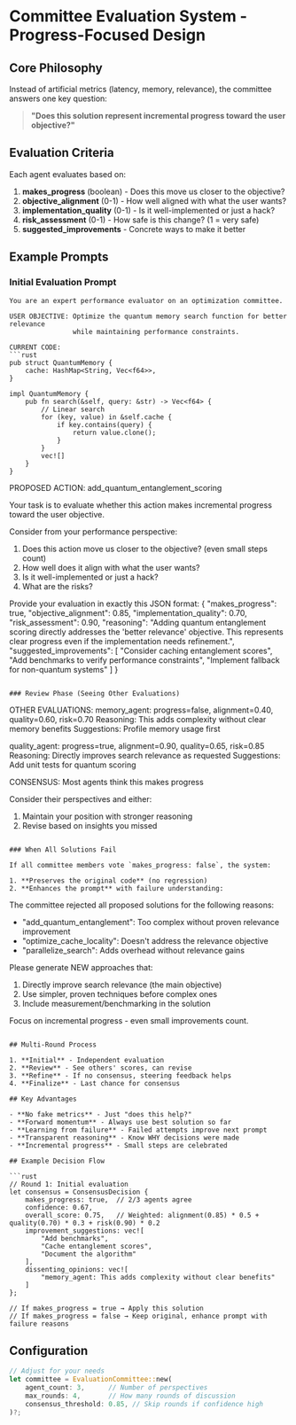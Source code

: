 # Committee Evaluation System - Progress-Focused Design

## Core Philosophy

Instead of artificial metrics (latency, memory, relevance), the committee answers one key question:

> **"Does this solution represent incremental progress toward the user objective?"**

## Evaluation Criteria

Each agent evaluates based on:

1. **makes_progress** (boolean) - Does this move us closer to the objective?
2. **objective_alignment** (0-1) - How well aligned with what the user wants?
3. **implementation_quality** (0-1) - Is it well-implemented or just a hack?
4. **risk_assessment** (0-1) - How safe is this change? (1 = very safe)
5. **suggested_improvements** - Concrete ways to make it better

## Example Prompts

### Initial Evaluation Prompt
```
You are an expert performance evaluator on an optimization committee.

USER OBJECTIVE: Optimize the quantum memory search function for better relevance 
                while maintaining performance constraints.

CURRENT CODE:
```rust
pub struct QuantumMemory {
    cache: HashMap<String, Vec<f64>>,
}

impl QuantumMemory {
    pub fn search(&self, query: &str) -> Vec<f64> {
        // Linear search
        for (key, value) in &self.cache {
            if key.contains(query) {
                return value.clone();
            }
        }
        vec![]
    }
}
```

PROPOSED ACTION: add_quantum_entanglement_scoring

Your task is to evaluate whether this action makes incremental progress toward the user objective.

Consider from your performance perspective:
1. Does this action move us closer to the objective? (even small steps count)
2. How well does it align with what the user wants?
3. Is it well-implemented or just a hack?
4. What are the risks?

Provide your evaluation in exactly this JSON format:
{
    "makes_progress": true,
    "objective_alignment": 0.85,
    "implementation_quality": 0.70,
    "risk_assessment": 0.90,
    "reasoning": "Adding quantum entanglement scoring directly addresses the 'better relevance' objective. This represents clear progress even if the implementation needs refinement.",
    "suggested_improvements": [
        "Consider caching entanglement scores",
        "Add benchmarks to verify performance constraints",
        "Implement fallback for non-quantum systems"
    ]
}
```

### Review Phase (Seeing Other Evaluations)
```
OTHER EVALUATIONS:
memory_agent: progress=false, alignment=0.40, quality=0.60, risk=0.70
Reasoning: This adds complexity without clear memory benefits
Suggestions: Profile memory usage first

quality_agent: progress=true, alignment=0.90, quality=0.65, risk=0.85
Reasoning: Directly improves search relevance as requested
Suggestions: Add unit tests for quantum scoring

CONSENSUS: Most agents think this makes progress

Consider their perspectives and either:
1. Maintain your position with stronger reasoning
2. Revise based on insights you missed
```

### When All Solutions Fail

If all committee members vote `makes_progress: false`, the system:

1. **Preserves the original code** (no regression)
2. **Enhances the prompt** with failure understanding:

```
The committee rejected all proposed solutions for the following reasons:
- "add_quantum_entanglement": Too complex without proven relevance improvement
- "optimize_cache_locality": Doesn't address the relevance objective
- "parallelize_search": Adds overhead without relevance gains

Please generate NEW approaches that:
1. Directly improve search relevance (the main objective)
2. Use simpler, proven techniques before complex ones
3. Include measurement/benchmarking in the solution

Focus on incremental progress - even small improvements count.
```

## Multi-Round Process

1. **Initial** - Independent evaluation
2. **Review** - See others' scores, can revise
3. **Refine** - If no consensus, steering feedback helps
4. **Finalize** - Last chance for consensus

## Key Advantages

- **No fake metrics** - Just "does this help?"
- **Forward momentum** - Always use best solution so far
- **Learning from failure** - Failed attempts improve next prompt
- **Transparent reasoning** - Know WHY decisions were made
- **Incremental progress** - Small steps are celebrated

## Example Decision Flow

```rust
// Round 1: Initial evaluation
let consensus = ConsensusDecision {
    makes_progress: true,  // 2/3 agents agree
    confidence: 0.67,
    overall_score: 0.75,   // Weighted: alignment(0.85) * 0.5 + quality(0.70) * 0.3 + risk(0.90) * 0.2
    improvement_suggestions: vec![
        "Add benchmarks",
        "Cache entanglement scores",
        "Document the algorithm"
    ],
    dissenting_opinions: vec![
        "memory_agent: This adds complexity without clear benefits"
    ]
};

// If makes_progress = true → Apply this solution
// If makes_progress = false → Keep original, enhance prompt with failure reasons
```

## Configuration

```rust
// Adjust for your needs
let committee = EvaluationCommittee::new(
    agent_count: 3,      // Number of perspectives
    max_rounds: 4,       // How many rounds of discussion
    consensus_threshold: 0.85, // Skip rounds if confidence high
)?;
```